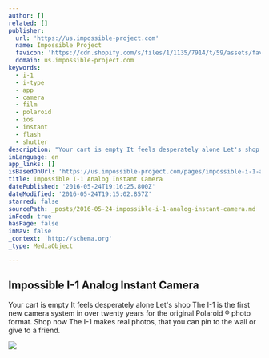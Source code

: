 ```yaml
---
author: []
related: []
publisher:
  url: 'https://us.impossible-project.com'
  name: Impossible Project
  favicon: 'https://cdn.shopify.com/s/files/1/1135/7914/t/59/assets/favicon.png?15321870304591777113'
  domain: us.impossible-project.com
keywords:
  - i-1
  - i-type
  - app
  - camera
  - film
  - polaroid
  - ios
  - instant
  - flash
  - shutter
description: "Your cart is empty It feels desperately alone Let's shop The I-1 is the first new camera system in over twenty years for the original Polaroid ® photo format. Shop now The I-1 makes real photos, that you can pin to the wall or give to a friend."
inLanguage: en
app_links: []
isBasedOnUrl: 'https://us.impossible-project.com/pages/impossible-i-1-analog-instant-camera'
title: Impossible I-1 Analog Instant Camera
datePublished: '2016-05-24T19:16:25.800Z'
dateModified: '2016-05-24T19:15:02.857Z'
starred: false
sourcePath: _posts/2016-05-24-impossible-i-1-analog-instant-camera.md
inFeed: true
hasPage: false
inNav: false
_context: 'http://schema.org'
_type: MediaObject

---
```

<article style=""><h1>Impossible I-1 Analog Instant Camera</h1><p>Your cart is empty It feels desperately alone Let's shop The I-1 is the first new camera system in over twenty years for the original Polaroid ® photo format. Shop now The I-1 makes real photos, that you can pin to the wall or give to a friend.</p><img src="http://cdn.shopify.com/s/files/1/1135/7914/t/59/assets/img.i-one.teaser.jpg?15321870304591777113" /></article>